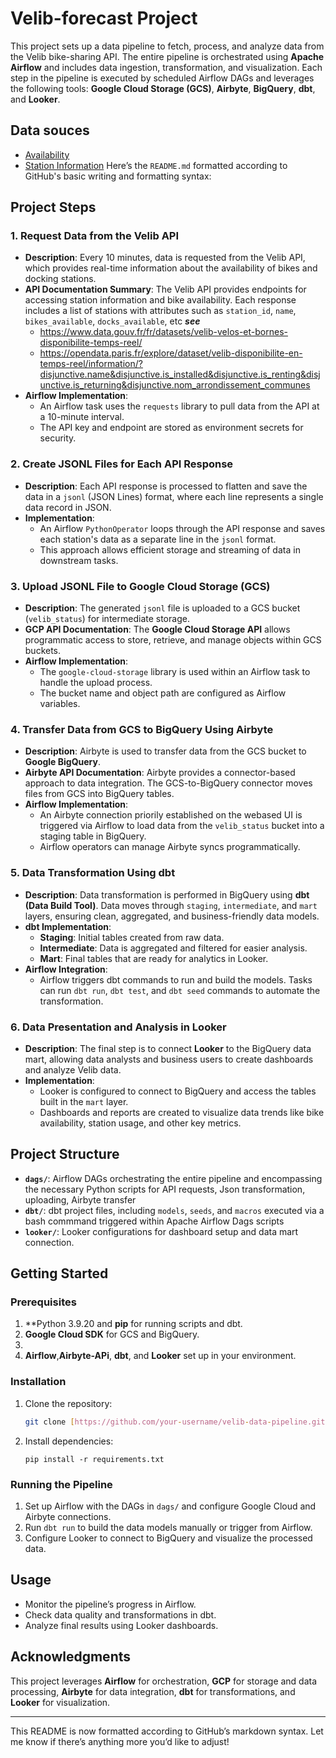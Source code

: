 # Velib-forecast Project

This project sets up a data pipeline to fetch, process, and analyze data from the Velib bike-sharing API. The entire pipeline is orchestrated using **Apache Airflow** and includes data ingestion, transformation, and visualization. Each step in the pipeline is executed by scheduled Airflow DAGs and leverages the following tools: **Google Cloud Storage (GCS)**, **Airbyte**, **BigQuery**, **dbt**, and **Looker**.

## Data souces
- [Availability](https://velib-metropole-opendata.smovengo.cloud/opendata/Velib_Metropole/station_status.json)
- [Station Information](https://velib-metropole-opendata.smovengo.cloud/opendata/Velib_Metropole/station_information.json)
Here’s the `README.md` formatted according to GitHub's basic writing and formatting syntax:

## Project Steps
### 1. Request Data from the Velib API
- **Description**: Every 10 minutes, data is requested from the Velib API, which provides real-time information about the availability of bikes and docking stations.
- **API Documentation Summary**: The Velib API provides endpoints for accessing station information and bike availability. Each response includes a list of stations with attributes such as `station_id`, `name`, `bikes_available`, `docks_available`, etc
***see***
  - https://www.data.gouv.fr/fr/datasets/velib-velos-et-bornes-disponibilite-temps-reel/
  - https://opendata.paris.fr/explore/dataset/velib-disponibilite-en-temps-reel/information/?disjunctive.name&disjunctive.is_installed&disjunctive.is_renting&disjunctive.is_returning&disjunctive.nom_arrondissement_communes
- **Airflow Implementation**: 
  - An Airflow task uses the `requests` library to pull data from the API at a 10-minute interval.
  - The API key and endpoint are stored as environment secrets for security.
  
### 2. Create JSONL Files for Each API Response
- **Description**: Each API response is processed to flatten and save the data in a `jsonl` (JSON Lines) format, where each line represents a single data record in JSON.
- **Implementation**: 
  - An Airflow `PythonOperator` loops through the API response and saves each station's data as a separate line in the `jsonl` format.
  - This approach allows efficient storage and streaming of data in downstream tasks.
  
### 3. Upload JSONL File to Google Cloud Storage (GCS)
- **Description**: The generated `jsonl` file is uploaded to a GCS bucket (`velib_status`) for intermediate storage.
- **GCP API Documentation**: The **Google Cloud Storage API** allows programmatic access to store, retrieve, and manage objects within GCS buckets.
- **Airflow Implementation**: 
  - The `google-cloud-storage` library is used within an Airflow task to handle the upload process.
  - The bucket name and object path are configured as Airflow variables.

### 4. Transfer Data from GCS to BigQuery Using Airbyte
- **Description**: Airbyte is used to transfer data from the GCS bucket to **Google BigQuery**.
- **Airbyte API Documentation**: Airbyte provides a connector-based approach to data integration. The GCS-to-BigQuery connector moves files from GCS into BigQuery tables.
- **Airflow Implementation**: 
  - An Airbyte connection priorily established on the webased UI is triggered via Airflow to load data from the `velib_status` bucket into a staging table in BigQuery.
  - Airflow operators can manage Airbyte syncs programmatically.

### 5. Data Transformation Using dbt
- **Description**: Data transformation is performed in BigQuery using **dbt (Data Build Tool)**. Data moves through `staging`, `intermediate`, and `mart` layers, ensuring clean, aggregated, and business-friendly data models.
- **dbt Implementation**:
  - **Staging**: Initial tables created from raw data.
  - **Intermediate**: Data is aggregated and filtered for easier analysis.
  - **Mart**: Final tables that are ready for analytics in Looker.
- **Airflow Integration**: 
  - Airflow triggers dbt commands to run and build the models. Tasks can run `dbt run`, `dbt test`, and `dbt seed` commands to automate the transformation.

### 6. Data Presentation and Analysis in Looker
- **Description**: The final step is to connect **Looker** to the BigQuery data mart, allowing data analysts and business users to create dashboards and analyze Velib data.
- **Implementation**:
  - Looker is configured to connect to BigQuery and access the tables built in the `mart` layer.
  - Dashboards and reports are created to visualize data trends like bike availability, station usage, and other key metrics.

## Project Structure

- **`dags/`**: Airflow DAGs orchestrating the entire pipeline and encompassing the necessary Python scripts for API requests, Json transformation,  uploading, Airbyte transfer
- **`dbt/`**: dbt project files, including `models`, `seeds`, and `macros` executed via a bash commmand triggered within Apache Airflow Dags scripts
- **`looker/`**: Looker configurations for dashboard setup and data mart connection.

## Getting Started

### Prerequisites
1. **Python 3.9.20 and **pip** for running scripts and dbt.
2. **Google Cloud SDK** for GCS and BigQuery.
3. 
4. **Airflow**,**Airbyte-APi**, **dbt**, and **Looker** set up in your environment.

### Installation
1. Clone the repository:
   ```bash
   git clone [https://github.com/your-username/velib-data-pipeline.git]
   ```
2. Install dependencies:
   ```poetry install
   pip install -r requirements.txt
   ```

### Running the Pipeline
1. Set up Airflow with the DAGs in `dags/` and configure Google Cloud and Airbyte connections.
2. Run `dbt run` to build the data models manually or trigger from Airflow.
3. Configure Looker to connect to BigQuery and visualize the processed data.

## Usage

- Monitor the pipeline’s progress in Airflow.
- Check data quality and transformations in dbt.
- Analyze final results using Looker dashboards.

## Acknowledgments

This project leverages **Airflow** for orchestration, **GCP** for storage and data processing, **Airbyte** for data integration, **dbt** for transformations, and **Looker** for visualization.

---

This README is now formatted according to GitHub’s markdown syntax. Let me know if there’s anything more you’d like to adjust!
